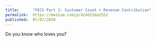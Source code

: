 ```yaml
---
title:      "FECS Part 2: Customer Count + Revenue Contribution"
permalink:  https://medium.com/p/42dd23ea2552
published:  07/07/2020
---
```

Do you know who loves you?
